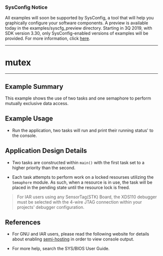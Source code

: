 ### SysConfig Notice

All examples will soon be supported by SysConfig, a tool that will help you graphically configure your software components. A preview is available today in the examples/syscfg_preview directory. Starting in 3Q 2019, with SDK version 3.30, only SysConfig-enabled versions of examples will be provided. For more information, click [here](http://www.ti.com/sysconfignotice).

---
# mutex

---

## Example Summary

This example shows the use of two tasks and one semaphore to perform
mutually exclusive data access.

## Example Usage

* Run the application, two tasks will run and print their running status' to the
console.

## Application Design Details

* Two tasks are constructed within `main()` with the first task set to a higher
  priority than the second.

*  Each task attempts to perform work on a locked resourses utilizing the
   `Semaphore` module. As such, when a resource is in use, the task will be
   placed in the pending state until the resource lock is freed.

> For IAR users using any SensorTag(STK) Board, the XDS110 debugger must be
selected with the 4-wire JTAG connection within your projects' debugger
configuration.

## References
* For GNU and IAR users, please read the following website for details about
enabling [semi-hosting](http://processors.wiki.ti.com/index.php/TI-RTOS_Examples_SemiHosting)
in order to view console output.

* For more help, search the SYS/BIOS User Guide.
